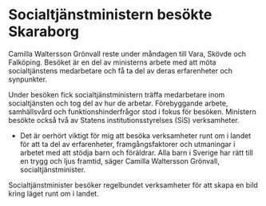 # Socialtjänstministern besökte Skaraborg

Camilla Waltersson Grönvall reste under måndagen till Vara, Skövde och Falköping. Besöket är en del av ministerns arbete med att möta socialtjänstens medarbetare och få ta del av deras erfarenheter och synpunkter.

Under besöken fick socialtjänstministern träffa medarbetare inom socialtjänsten och tog del av hur de arbetar. Förebyggande arbete, samhällsvård och funktionshinderfrågor stod i fokus för besöken. Ministern besökte också två av Statens institutionsstyrelses (SiS) verksamheter.

- Det är oerhört viktigt för mig att besöka verksamheter runt om i landet för att ta del av erfarenheter, framgångsfaktorer och utmaningar i arbetet med att stödja barn och föräldrar. Alla barn i Sverige har rätt till en trygg och ljus framtid, säger Camilla Waltersson Grönvall, socialtjänstminister.

Socialtjänstminister besöker regelbundet verksamheter för att skapa en bild kring läget runt om i landet.
